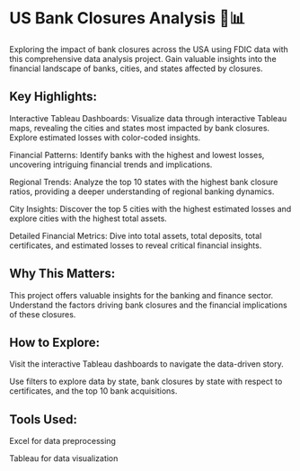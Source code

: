 # US Bank Closures Analysis 🏦📊
Exploring the impact of bank closures across the USA using FDIC data with this comprehensive data analysis project. Gain valuable insights into the financial landscape of banks, cities, and states affected by closures.

## Key Highlights:

Interactive Tableau Dashboards: Visualize data through interactive Tableau maps, revealing the cities and states most impacted by bank closures. Explore estimated losses with color-coded insights.

Financial Patterns: Identify banks with the highest and lowest losses, uncovering intriguing financial trends and implications.

Regional Trends: Analyze the top 10 states with the highest bank closure ratios, providing a deeper understanding of regional banking dynamics.

City Insights: Discover the top 5 cities with the highest estimated losses and explore cities with the highest total assets.

Detailed Financial Metrics: Dive into total assets, total deposits, total certificates, and estimated losses to reveal critical financial insights.

## Why This Matters:
This project offers valuable insights for the banking and finance sector. Understand the factors driving bank closures and the financial implications of these closures.

## How to Explore:
Visit the interactive Tableau dashboards to navigate the data-driven story.

Use filters to explore data by state, bank closures by state with respect to certificates, and the top 10 bank acquisitions.

## Tools Used:
Excel for data preprocessing

Tableau for data visualization
